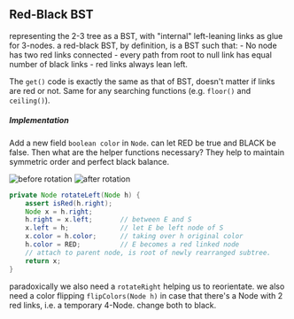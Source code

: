 ## Red-Black BST

representing the 2-3 tree as a BST, with "internal" left-leaning links as glue
for 3-nodes. a red-black BST, by definition, is a BST such that: 
    - No node has two red links connected
    - every path from root to null link has equal number of black links
    - red links always lean left.

The ``` get() ``` code is exactly the same as that of BST, doesn't matter if
links are red or not. Same for any searching functions (e.g. ``` floor() ``` and
``` ceiling() ```).

##### Implementation

Add a new field ``` boolean color ``` in ``` Node ```. can let RED be true and
BLACK be false. Then what are the helper functions necessary? They help to
maintain symmetric order and perfect black balance.

![before rotation](rotate-bef.png)
![after rotation](rotate-aft.png)

```java
private Node rotateLeft(Node h) {
    assert isRed(h.right);
    Node x = h.right;
    h.right = x.left;       // between E and S
    x.left = h;             // let E be left node of S
    x.color = h.color;      // taking over h original color
    h.color = RED;          // E becomes a red linked node
    // attach to parent node, is root of newly rearranged subtree.
    return x; 
}
``` 

paradoxically  we also need a ```rotateRight``` helping us to reorientate.
we also need a color flipping ``` flipColors(Node h) ``` in case that there's a
Node with 2 red links, i.e. a temporary 4-Node. change both to black.
